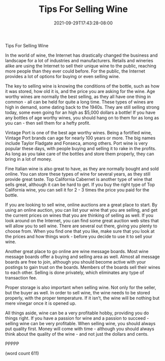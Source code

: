 ﻿---
title: "Tips For Selling Wine"
date: 2021-09-29T17:43:28-08:00
description: "Wine And Spirits Tips for Web Success"
featured_image: "/images/Wine And Spirits.jpg"
tags: ["Wine And Spirits"]
---

Tips For Selling Wine

In the world of wine, the Internet has drastically changed the business and landscape for a lot of industries and manufacturers.  Retails and wineries alike are using the Internet to sell their unique wine to the public, reaching more people than they ever could before.  For the public, the Internet provides a lot of options for buying or even selling wine.

The key to selling wine is knowing the conditions of the bottle, such as how it was stored, how old it is, and the price you are asking for the wine. Age worthy wines are normally the best selling, as they all have one thing in common - all can be held for quite a long time.  These types of wines are high in demand, some dating back to the 1940s.  They are still selling strong today, some even going for an high as $5,000 dollars a bottle!  If you have any bottles of age worthy wines, you should hang on to them for as long as you can - then sell them for a hefty profit.

Vintage Port is one of the best age worthy wines.  Being a fortified wine, Vintage Port brands can age for nearly 100 years or more.  The big names include Taylor Fladgate and Fonseca, among others.  Port wine is very popular these days, with people buying and selling it to rake in the profits.  As long as you take care of the bottles and store them properly, they can bring in a lot of money.

Fine Italian wine is also great to have, as they are normally bought and sold online.  You can store these types of wine for several years, as they still provide great taste.  Top California Cabernet is another type of wine that sells great, although it can be hard to get.  If you buy the right type of Top California wine, you can sell it for 2 - 3 times the price you paid for the bottle.

If you are looking to sell wine, online auctions are a great place to start.  By using an online auction, you can list your wine that you are selling, and get the current prices on wines that you are thinking of selling as well.  If you look around on the Internet, you can find some great auction web sites that will allow you to sell wine.  There are several out there, giving you plenty to choose from.  When you find one that you like, make sure that you look at the prices and how things work - before you decide to use it to sell your wine.

Another great place to go online are wine message boards. Most wine message boards offer a buying and selling area as well.  Almost all message boards are free to join, although you should become active with your postings to gain trust on the boards.  Members of the boards sell their wines to each other.  Selling is done privately, which eliminates any type of transaction fee.

Proper storage is also important when selling wine.  Not only for the seller, but the buyer as well.  In order to sell wine, the wine needs to be stored properly, with the proper temperature.  If it isn’t, the wine will be nothing but mere vinegar once it is opened up.  

All things aside, wine can be a very profitable hobby, providing you do things right.  If you have a passion for wine and a passion to succeed - selling wine can be very profitable.  When selling wine, you should always put quality first.  Money will come with time - although you should always think about the quality of the wine - and not just the dollars and cents.

PPPPP

(word count 611)
